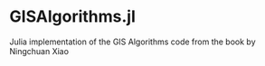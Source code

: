 # GISAlgorithms.jl
Julia implementation of  the GIS Algorithms code from the book by Ningchuan Xiao
